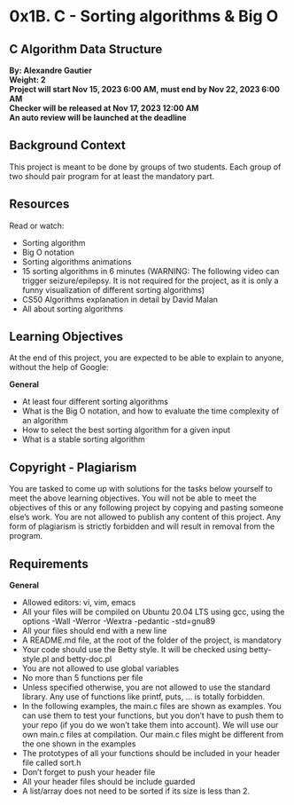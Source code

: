 # 0x1B. C - Sorting algorithms & Big O

## C Algorithm Data Structure
**By: Alexandre Gautier**  
**Weight: 2**    
**Project will start Nov 15, 2023 6:00 AM, must end by Nov 22, 2023 6:00 AM**  
**Checker will be released at Nov 17, 2023 12:00 AM**  
**An auto review will be launched at the deadline**

## Background Context
This project is meant to be done by groups of two students. Each group of two should pair program for at least the mandatory part.

## Resources
Read or watch:
- Sorting algorithm
- Big O notation
- Sorting algorithms animations
- 15 sorting algorithms in 6 minutes (WARNING: The following video can trigger seizure/epilepsy. It is not required for the project, as it is only a funny visualization of different sorting algorithms)
- CS50 Algorithms explanation in detail by David Malan
- All about sorting algorithms

## Learning Objectives
At the end of this project, you are expected to be able to explain to anyone, without the help of Google:

**General**
- At least four different sorting algorithms
- What is the Big O notation, and how to evaluate the time complexity of an algorithm
- How to select the best sorting algorithm for a given input
- What is a stable sorting algorithm

## Copyright - Plagiarism
You are tasked to come up with solutions for the tasks below yourself to meet the above learning objectives. You will not be able to meet the objectives of this or any following project by copying and pasting someone else’s work. You are not allowed to publish any content of this project. Any form of plagiarism is strictly forbidden and will result in removal from the program.

## Requirements
**General**
- Allowed editors: vi, vim, emacs
- All your files will be compiled on Ubuntu 20.04 LTS using gcc, using the options -Wall -Werror -Wextra -pedantic -std=gnu89
- All your files should end with a new line
- A README.md file, at the root of the folder of the project, is mandatory
- Your code should use the Betty style. It will be checked using betty-style.pl and betty-doc.pl
- You are not allowed to use global variables
- No more than 5 functions per file
- Unless specified otherwise, you are not allowed to use the standard library. Any use of functions like printf, puts, … is totally forbidden.
- In the following examples, the main.c files are shown as examples. You can use them to test your functions, but you don’t have to push them to your repo (if you do we won’t take them into account). We will use our own main.c files at compilation. Our main.c files might be different from the one shown in the examples
- The prototypes of all your functions should be included in your header file called sort.h
- Don’t forget to push your header file
- All your header files should be include guarded
- A list/array does not need to be sorted if its size is less than 2.


